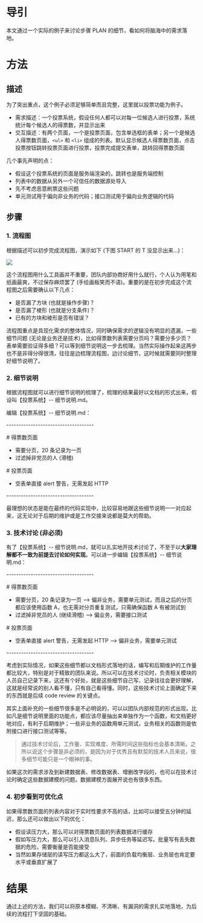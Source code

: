 # 导引

本文通过一个实际的例子来讨论步骤 PLAN 的细节，看如何将脑海中的需求落地。

# 方法

## 描述

为了突出重点，这个例子必须足够简单而且完整，这里就以投票功能为例子。

- 需求描述：一个投票系统，假设任何人都可以对每一位候选人进行投票，系统统计每个候选人的得票数，并显示出来
- 交互描述：有两个页面，一个是投票页面，包含单选框的表单；另一个是候选人得票数页面，`<ul>` 和 `<li>` 组成的列表。默认显示候选人得票数页面，点击投票按钮跳转投票页面进行投票，投票完成提交表单，跳转回得票数页面

几个事先声明的点：

- 假设这个投票系统的页面是服务端渲染的，跳转也是服务端控制
- 列表中的数据从另外一个可信任的数据源处导入
- 先不考虑恶意刷票这些问题
- 单元测试用于偏向非业务的代码；接口测试用于偏向业务逻辑的代码

## 步骤

### 1. 流程图

根据描述可以初步完成流程图，演示如下 (下图 START 的 T 没显示出来...)：

![](https://raw.githubusercontent.com/hsxhr-10/picture/master/plan1.png)

这个流程图用什么工具画并不重要，团队内部协商好用什么就行，个人认为用笔和纸画最爽，不过保存麻烦罢了 (手绘画板笑而不语)。重要的是在初步完成这个流程图之后需要确认以下几点：

- 是否漏了方块 (也就是操作步骤)？
- 是否漏了棱形 (也就是分支条件)？
- 已有的方块和棱形是否有错误？

流程图重点是具现化需求的整体情况，同时确保需求的逻辑没有明显的遗漏，一些细节问题 (无论是业务还是技术)，比如得票数列表需要分页吗？需要分多少页？表单需要验证得多细？可以等到细节说明这一步去梳理。当然实际操作起来这两步也不是非得分得很清，往往是边梳理流程图，边讨论细节，这时候就需要同时整理好细节说明了。

### 2. 细节说明

根据流程图就可以进行细节说明的梳理了，梳理的结果最好以文档的形式出来，假设叫【投票系统】-- 细节说明.md。

编辑【投票系统】-- 细节说明.md：

\------------------------------------

\# 得票数页面

- 需要分页，20 条记录为一页
- 过滤掉非党员的人 (滑稽)

\# 投票页面

- 空表单直接 alert 警告，无需发起 HTTP

\------------------------------------

最理想的状态是能在最终的代码实现中，比较容易地跟这些细节说明一一对应起来，这无论对于后期的维护或是工作交接来说都是莫大的帮助。

### 3. 技术讨论 (非必须)

有了【投票系统】-- 细节说明.md，就可以扎实地开技术讨论了，不至于以**大家理解都不一致为前提去讨论如何实现**。可以进一步编辑【投票系统】-- 细节说明.md：

\------------------------------------

\# 得票数页面

- 需要分页，20 条记录为一页  --> 偏非业务，需要单元测试，而且之后的分页都应该使用函数 A，也无需对分页重复测试，只需确保函数 A 有被测试到
- 过滤掉非党员的人 (继续滑稽)   --> 偏业务，需要接口测试

\# 投票页面

- 空表单直接 alert 警告，无需发起 HTTP  --> 偏非业务，需要单元测试

\------------------------------------

考虑到实际情况，如果这些细节都以文档形式落地的话，编写和后期维护的工作量都比较大，特别是对于精致的团队来说。所以可以在技术讨论时，负责相关模块的人员自己记录下来，这还有个好处，就是这些细节自己写、记录往往会更好理解，这就是经常说的别人看不懂，只有自己看得懂。同时，这些技术讨论上面确定下来的东西就是后续 code review 的关键点。

其实上面补充的一些细节很多是不必明说的，可以以团队内部规范的形式出现。比如凡是细节说明里面的功能点，都应该尽量抽出来单独作为一个函数，和文档更好地对应，有利于后期维护；一些非业务的函数用单元测试，业务相关的函数则是依附接口进行接口测试等等。

> 通过技术讨论后，工作量、实现难度、所需时间这些指标也会基本清晰。之所以说这个步骤是非必须的，是因为对于优秀且有默契的技术人员来说，很多细节可能只是一个眼神的事。

如果这次的需求涉及到新建数据表、修改数据表、增删改字段的，也可以在技术讨论时确定这些数据建模的问题。数据建模方面展开说也有很多东西。

### 4. 初步看到可优化点

如果得票数页面的列表内容对于实时性要求不高的话，比如可以接受五分钟的延迟，那么还可以做出以下的优化：

- 假设读压力大，那么可以对得票数页面的列表数据进行缓存
- 假如写压力大，那么可以引入消息队列、异步任务等延迟写。批量写有丢失数据的危险，需要衡量是否能接受
- 当然如果存储层的读写压力都这么大了，前面的负载均衡层、业务层也肯定要水平或垂直扩展了

# 结果

通过上述的方法，我们可以将原本模糊、不清晰、有漏洞的需求扎实地落地，为后续的流程打下坚固的基础。
